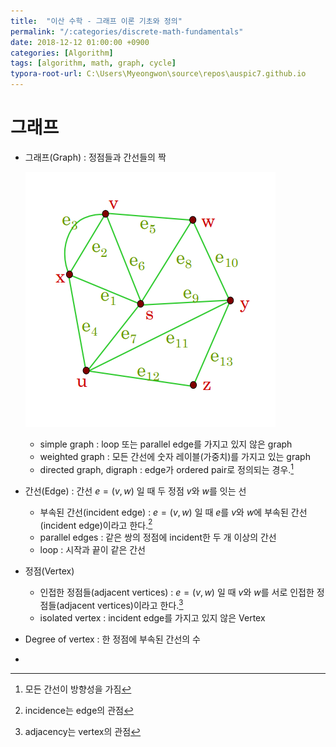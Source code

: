 ```yaml
---
title:  "이산 수학 - 그래프 이론 기초와 정의"
permalink: "/:categories/discrete-math-fundamentals"
date: 2018-12-12 01:00:00 +0900
categories: [Algorithm]
tags: [algorithm, math, graph, cycle]
typora-root-url: C:\Users\Myeongwon\source\repos\auspic7.github.io
---
```


# 그래프

- 그래프(Graph) : 정점들과 간선들의 짝

  ![graph_image](/assets/images/discrete_math_graph_def01.PNG)

  - simple graph : loop 또는 parallel edge를 가지고 있지 않은 graph
  - weighted graph : 모든 간선에 숫자 레이블(가중치)를 가지고 있는 graph
  - directed graph, digraph : edge가 ordered pair로 정의되는 경우.[^3] 

- 간선(Edge) : 간선 $e = (v,w)$ 일 때 두 정점 $v$와 $w$를 잇는 선

  - 부속된 간선(incident edge) : $e = (v,w)$ 일 때 $e$를 $v$와 $w$에 부속된 간선(incident edge)이라고 한다.[^1]
  - parallel edges : 같은 쌍의 정점에 incident한 두 개 이상의 간선
  - loop : 시작과 끝이 같은 간선

- 정점(Vertex)

  - 인접한 정점들(adjacent vertices) : $e = (v,w)$ 일 때 $v$와 $w$를 서로 인접한 정점들(adjacent vertices)이라고 한다.[^2]
  - isolated vertex : incident edge를 가지고 있지 않은 Vertex

- Degree of vertex : 한 정점에 부속된 간선의 수

- 
[^1]: incidence는 edge의 관점
[^2]: adjacency는 vertex의 관점
[^3]: 모든 간선이 방향성을 가짐